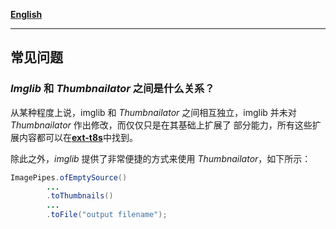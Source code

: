 
[**English**](FAQ.en.md)

------

## 常见问题

### *Imglib* 和 *Thumbnailator* 之间是什么关系？

从某种程度上说，imglib 和 *Thumbnailator* 之间相互独立，imglib 并未对 *Thumbnailator* 作出修改，而仅仅只是在其基础上扩展了
部分能力，所有这些扩展内容都可以在[**ext-t8s**](/ext-t8s)中找到。

除此之外，*imglib* 提供了非常便捷的方式来使用 *Thumbnailator*，如下所示：
```java
ImagePipes.ofEmptySource()
        ...  
        .toThumbnails()
        ...
        .toFile("output filename");
```
